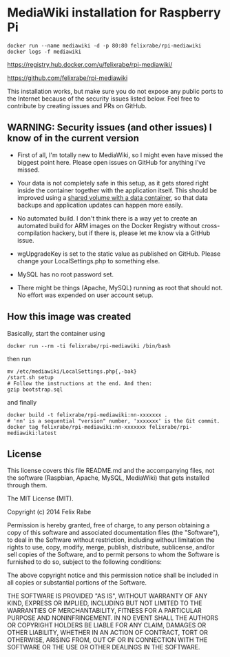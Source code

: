 # MediaWiki installation for Raspberry Pi

    docker run --name mediawiki -d -p 80:80 felixrabe/rpi-mediawiki
    docker logs -f mediawiki

https://registry.hub.docker.com/u/felixrabe/rpi-mediawiki/

https://github.com/felixrabe/rpi-mediawiki

This installation works, but make sure you do not expose any public ports to
the Internet because of the security issues listed below. Feel free to
contribute by creating issues and PRs on GitHub.


## WARNING: Security issues (and other issues) I know of in the current version

-   First of all, I'm totally new to MediaWiki, so I might even have missed
    the biggest point here. Please open issues on GitHub for anything I've
    missed.

-   Your data is not completely safe in this setup, as it gets stored right
    inside the container together with the application itself. This should be
    improved using a [shared volume with a data
    container](https://docs.docker.com/userguide/dockervolumes/), so that data
    backups and application updates can happen more easily.

-   No automated build. I don't think there is a way yet to create an
    automated build for ARM images on the Docker Registry without
    cross-compilation hackery, but if there is, please let me know via a GitHub
    issue.

-   wgUpgradeKey is set to the static value as published on GitHub. Please
    change your LocalSettings.php to something else.

-   MySQL has no root password set.

-   There might be things (Apache, MySQL) running as root that should not. No
    effort was expended on user account setup.


## How this image was created

Basically, start the container using

    docker run --rm -ti felixrabe/rpi-mediawiki /bin/bash

then run

    mv /etc/mediawiki/LocalSettings.php{,-bak}
    /start.sh setup
    # Follow the instructions at the end. And then:
    gzip bootstrap.sql

and finally

    docker build -t felixrabe/rpi-mediawiki:nn-xxxxxxx .
    # 'nn' is a sequential "version" number, 'xxxxxxx' is the Git commit.
    docker tag felixrabe/rpi-mediawiki:nn-xxxxxxx felixrabe/rpi-mediawiki:latest


## License

This license covers this file README.md and the accompanying files, not the
software (Raspbian, Apache, MySQL, MediaWiki) that gets installed through
them.

The MIT License (MIT).

Copyright (c) 2014 Felix Rabe

Permission is hereby granted, free of charge, to any person obtaining a copy
of this software and associated documentation files (the "Software"), to deal
in the Software without restriction, including without limitation the rights
to use, copy, modify, merge, publish, distribute, sublicense, and/or sell
copies of the Software, and to permit persons to whom the Software is
furnished to do so, subject to the following conditions:

The above copyright notice and this permission notice shall be included in
all copies or substantial portions of the Software.

THE SOFTWARE IS PROVIDED "AS IS", WITHOUT WARRANTY OF ANY KIND, EXPRESS OR
IMPLIED, INCLUDING BUT NOT LIMITED TO THE WARRANTIES OF MERCHANTABILITY,
FITNESS FOR A PARTICULAR PURPOSE AND NONINFRINGEMENT. IN NO EVENT SHALL THE
AUTHORS OR COPYRIGHT HOLDERS BE LIABLE FOR ANY CLAIM, DAMAGES OR OTHER
LIABILITY, WHETHER IN AN ACTION OF CONTRACT, TORT OR OTHERWISE, ARISING FROM,
OUT OF OR IN CONNECTION WITH THE SOFTWARE OR THE USE OR OTHER DEALINGS IN
THE SOFTWARE.
